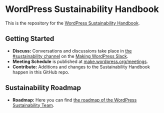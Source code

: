 # WordPress Sustainability Handbook

This is the repository for the [WordPress Sustainability Handbook](https://make.wordpress.org/sustainability/handbook/).

## Getting Started

- **Discuss:** Conversations and discussions take place in [the #sustainability channel](https://wordpress.slack.com/archives/sustainability/) on the [Making WordPress Slack](https://make.wordpress.org/chat/).
- **Meeting Schedule** is published at [make.wordpress.org/meetings](https://make.wordpress.org/meetings/#sustainability).
- **Contribute:** Additions and changes to the Sustainability Handbook happen in this GitHub repo.

## Sustainability Roadmap

- **Roadmap:** Here you can find [the roadmap of the WordPress Sustainability Team](https://github.com/orgs/WordPress/projects/134/views/1).
